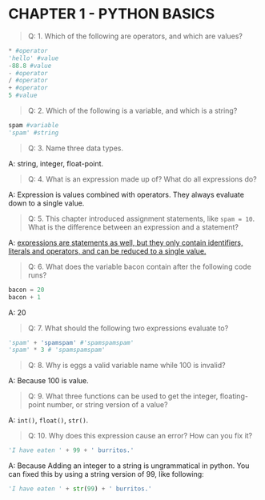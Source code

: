 # CHAPTER 1 - PYTHON BASICS

> Q: 1. Which of the following are operators, and which are values?

```python
* #operator
'hello' #value
-88.8 #value
- #operator
/ #operator
+ #operator
5 #value
```

> Q: 2. Which of the following is a variable, and which is a string?

```python
spam #variable
'spam' #string
```

> Q: 3. Name three data types.

A: string, integer, float-point.

> Q: 4. What is an expression made up of? What do all expressions do?

A: Expression is values combined with operators. They always evaluate down to a single value.

> Q: 5. This chapter introduced assignment statements, like `spam = 10`. What is the difference between an expression and a statement?

A: [expressions are statements as well, but they only contain identifiers, literals and operators, and can be reduced to a single value.](http://stackoverflow.com/a/4728147/1155235)

> Q: 6. What does the variable bacon contain after the following code runs?

```python
bacon = 20
bacon + 1
```

A: 20

> Q: 7. What should the following two expressions evaluate to?

```python
'spam' + 'spamspam' #'spamspamspam'
'spam' * 3 # 'spamspamspam'
```

> Q: 8. Why is eggs a valid variable name while 100 is invalid?

A: Because 100 is value.

> Q: 9. What three functions can be used to get the integer, floating-point number, or string version of a value?

A: `int()`, `float()`, `str()`.

> Q: 10. Why does this expression cause an error? How can you fix it?

```python
'I have eaten ' + 99 + ' burritos.'
```

A: Because Adding an integer to a string is ungrammatical in python. You can fixed this by using a string version of 99, like following:

```python
'I have eaten ' + str(99) + ' burritos.'
```